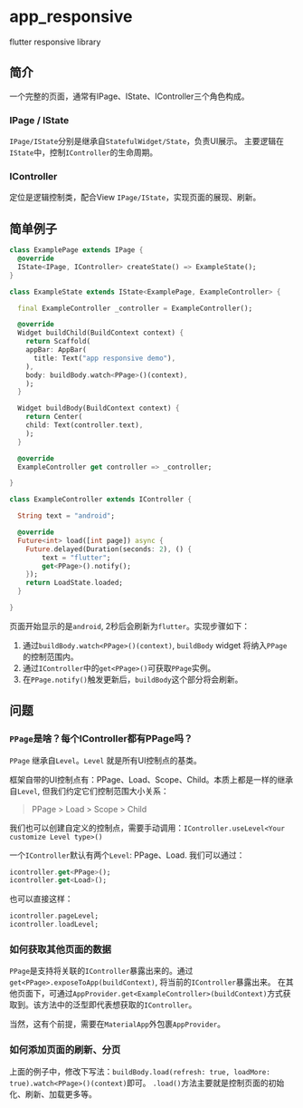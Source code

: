 # app_responsive

flutter responsive library

## 简介
一个完整的页面，通常有IPage、IState、IController三个角色构成。

### IPage / IState
`IPage/IState`分别是继承自`StatefulWidget/State`，负责UI展示。 主要逻辑在`IState`中，控制`IController`的生命周期。

### IController
定位是逻辑控制类，配合View `IPage/IState`，实现页面的展现、刷新。

## 简单例子
```dart
class ExamplePage extends IPage {
  @override
  IState<IPage, IController> createState() => ExampleState();
}

class ExampleState extends IState<ExamplePage, ExampleController> {

  final ExampleController _controller = ExampleController();

  @override
  Widget buildChild(BuildContext context) {
    return Scaffold(
	appBar: AppBar(
	  title: Text("app responsive demo"),
	),
	body: buildBody.watch<PPage>()(context),
    );
  }

  Widget buildBody(BuildContext context) {
    return Center(
	child: Text(controller.text),
    );
  }

  @override
  ExampleController get controller => _controller;

}

class ExampleController extends IController {

  String text = "android";

  @override
  Future<int> load([int page]) async {
    Future.delayed(Duration(seconds: 2), () {
        text = "flutter";
        get<PPage>().notify();
    });
    return LoadState.loaded;
  }

}
```
页面开始显示的是`android`, 2秒后会刷新为`flutter`。实现步骤如下：
1. 通过`buildBody.watch<PPage>()(context)`, `buildBody` widget 将纳入`PPage`的控制范围内。
2. 通过`IController`中的`get<PPage>()`可获取`PPage`实例。
3. 在`PPage.notify()`触发更新后，`buildBody`这个部分将会刷新。

## 问题

### `PPage`是啥？每个IController都有PPage吗？

`PPage` 继承自`Level`。`Level` 就是所有UI控制点的基类。

框架自带的UI控制点有：PPage、Load、Scope、Child。本质上都是一样的继承自`Level`, 但我们约定它们控制范围大小关系：

> PPage > Load > Scope > Child

我们也可以创建自定义的控制点，需要手动调用：`IController.useLevel<Your customize Level type>()`

 一个`IController`默认有两个`Level`: PPage、Load. 我们可以通过：

```dart
icontroller.get<PPage>();
icontroller.get<Load>();
```

也可以直接这样：

```dart
icontroller.pageLevel;
icontroller.loadLevel;
```

### 如何获取其他页面的数据
`PPage`是支持将关联的`IController`暴露出来的。通过`get<PPage>.exposeToApp(buildContext)`, 将当前的`IController`暴露出来。
在其他页面下，可通过`AppProvider.get<ExampleController>(buildContext)`方式获取到。该方法中的泛型即代表想获取的`IController`。

当然，这有个前提，需要在`MaterialApp`外包裹`AppProvider`。

### 如何添加页面的刷新、分页
上面的例子中，修改下写法：`buildBody.load(refresh: true, loadMore: true).watch<PPage>()(context)`即可。
`.load()`方法主要就是控制页面的初始化、刷新、加载更多等。
